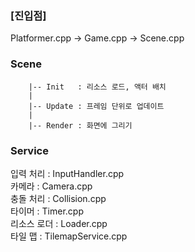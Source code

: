 ### [진입점]
Platformer.cpp   -> Game.cpp -> Scene.cpp   

### Scene    
        |-- Init   : 리소스 로드, 액터 배치   
        |   
        |-- Update : 프레임 단위로 업데이트 
        |   
        |-- Render : 화면에 그리기   

### Service    
입력 처리 : InputHandler.cpp   
카메라 : Camera.cpp   
충돌 처리 : Collision.cpp   
타이머 : Timer.cpp   
리소스 로더 : Loader.cpp   
타일 맵  : TilemapService.cpp   
